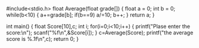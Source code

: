#include<stdio.h>
float Average(float grade[])
{
float a = 0; 
int b = 0;
while(b<10) 
{ 
a+=grade[b]; 
if(b==9) a/=10;
b++; 
} 
return a;
}

int main() 
{
float Score[10],c; 
int i; 
for(i=0;i<10;i++) 
{ 
printf("Plase enter the score:\n"); 
scanf("%f\n",&Score[i]); 
} 
c=Average(Score); 
printf("the average score is %.1f\n",c);
return 0;
}
